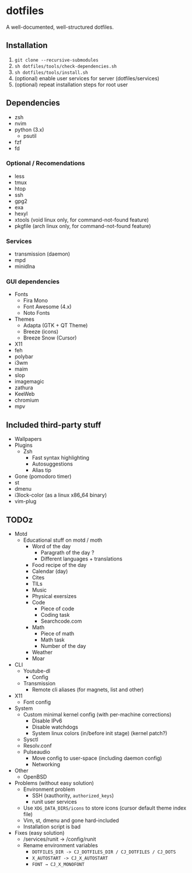 # dotfiles

A well-documented, well-structured dotfiles.

## Installation

1. `git clone --recursive-submodules`
1. `sh dotfiles/tools/check-dependencies.sh`
1. `sh dotfiles/tools/install.sh`
1. (optional) enable user services for server (dotfiles/services)
1. (optional) repeat installation steps for root user

## Dependencies

- zsh
- nvim
- python (3.x)
  - psutil
- fzf
- fd

### Optional / Recomendations

- less
- tmux
- htop
- ssh
- gpg2
- exa
- hexyl
- xtools (void linux only, for command-not-found feature)
- pkgfile (arch linux only, for command-not-found feature)

### Services

- transmission (daemon)
- mpd
- minidlna

### GUI dependencies

- Fonts
  - Fira Mono
  - Font Awesome (4.x)
  - Noto Fonts
- Themes
  - Adapta (GTK + QT Theme)
  - Breeze (icons)
  - Breeze Snow (Cursor)
- X11
- feh
- polybar
- i3wm
- maim
- slop
- imagemagic
- zathura
- KeeWeb
- chromium
- mpv

## Included third-party stuff

- Wallpapers
- Plugins
  - Zsh
    - Fast syntax highlighting
    - Autosuggestions
    - Alias tip
- Gone (pomodoro timer)
- st
- dmenu
- i3lock-color (as a linux x86_64 binary)
- vim-plug

## TODOz

- Motd
  - Educational stuff on motd / moth
    - Word of the day
      - Paragrath of the day ?
      - Different languages + translations
    - Food recipe of the day
    - Calendar (day)
    - Cites
    - TILs
    - Music
    - Physical exersizes
    - Code
      - Piece of code
      - Coding task
      - Searchcode.com
    - Math
      - Piece of math
      - Math task
      - Number of the day
    - Weather
    - Moar
- CLI
  - Youtube-dl
    - Config
  - Transmission
    - Remote cli aliases (for magnets, list and other)
- X11
  - Font config
- System
  - Custom minimal kernel config (with per-machine corrections)
    - Disable IPv6
    - Disable watchdogs
    - System linux colors (in/before init stage) (kernel patch?)
  - Sysctl
  - Resolv.conf
  - Pulseaudio
    - Move config to user-space (including daemon config)
    - Networking
- Other
  - OpenBSD
- Problems (without easy solution)
  - Environment problem
    - SSH (xauthority, `authorized_keys`)
    - runit user services
  - Use `XDG_DATA_DIRS/icons` to store icons (cursor default theme index file)
  - Vim, st, dmenu and gone hard-included
  - Installation script is bad
- Fixes (easy solution)
  - /services/runit → /config/runit
  - Rename environment variables
    - `DOTFILES_DIR -> CJ_DOTFILES_DIR / CJ_DOTFILES / CJ_DOTS`
    - `X_AUTOSTART -> CJ_X_AUTOSTART`
    - `FONT → CJ_X_MONOFONT`
